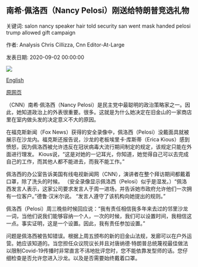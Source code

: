 ## 南希·佩洛西（Nancy Pelosi）刚送给特朗普竞选礼物

关键词: salon nancy speaker hair told security san went mask handed pelosi trump allowed gift campaign

作者: Analysis Chris Cillizza, Cnn Editor-At-Large

发表日期: 2020-09-02 00:00:00

![](https://cdn.cnn.com/cnnnext/dam/assets/200802213951-nancy-pelosi-0731-super-tease.jpg)

[English](Nancy%20Pelosi%20just%20handed%20Trump%20a%20campaign%20gift.md)

[原网页](https://edition.cnn.com/2020/09/02/politics/nancy-pelosi-donald-trump-hairdresser/index.html)

（CNN）南希·佩洛西（Nancy Pelosi）是民主党中最聪明的政治策略家之一。因此，她知道政治上的外表很重要。很多。这就是为什么她决定在旧金山的一家商店里在室内做头发的决定意义不大的原因。

在福克斯新闻（Fox News）获得的安全录像中，佩洛西（Pelosi）没戴面具就被展示在沙龙内。福克斯还报告说，沙龙的老板埃里卡·库斯蒂（Erica Kious）感到愤怒，因为佩洛西被允许违反在冠状病毒大流行期间制定的规定，该规定只能在外面进行理发。 Kious说，“这是对她的一记耳光，你知道，她觉得自己可以去完成自己的工作，而其他人都不能进去，而我不能工作。”

佩洛西的办公室告诉美国有线电视新闻网（CNN），演讲者在整个拜访期间都戴着口罩，除了洗头的时候。 （安全录像显示佩洛西（Pelosi）似乎是湿发。）“佩洛西发言人表示，这家公司要求发言人于周一进场，并告诉她市政府允许他们一次拥有一位客户。”德鲁·汉米尔说。 “发言人遵守了该机构向她提出的规则。”

佩洛西（Pelosi）周三晚些时候回应说：“我有责任相信我多年来去过的邻里沙龙一词，当他们说我们能够容纳一个人，一次的时候，我们可以设置时间，我相信这一点。事实证明，这是一个设置。因此，我有责任参加设置。”

问题是佩洛西被告知错误。根据上周五颁布的新的旧金山法规，发廊可以在户外运营。她应该知道的。当您担任众议院议长并且对唐纳德·特朗普总统蔑视最佳做法以限制Covid-19传播时非常直言不讳地批评您时，您不能依靠发型师的话。您仔细检查是否允许您进入沙龙。以及是否需要始终戴着口罩。